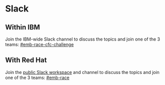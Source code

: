 # Slack

## Within IBM

Join the IBM-wide Slack channel to discuss the topics and join one of the 3 teams: [#emb-race-cfc-challenge](https://ibm-cloudplatform.slack.com/archives/C015VAHF4NQ)

## With Red Hat

Join the [public Slack workspace](http://callforcode.org/emb-race) and channel to discuss the topics and join one of the 3 teams: [#emb-race](https://callforcode.slack.com/archives/C016HLH1ACD)